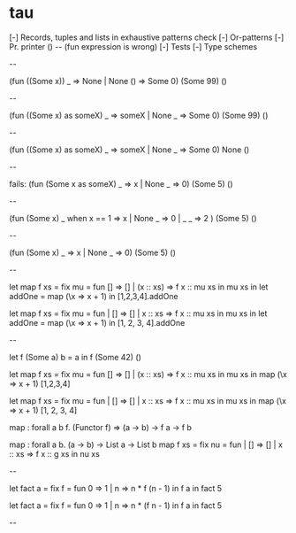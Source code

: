 # tau 
[-] Records, tuples and lists in exhaustive patterns check
[-] Or-patterns
[-] Pr. printer ()   -- (fun expression is wrong)
[-] Tests
[-] Type schemes

--


(fun ((Some x)) _ => None | None () => Some 0) (Some 99) ()


--

(fun ((Some x) as someX) _ => someX | None _ => Some 0) (Some 99) ()


--

(fun ((Some x) as someX) _ => someX | None _ => Some 0) None ()

--


fails:
    (fun (Some x as someX) _ => x | None _ => 0) (Some 5) ()

--

(fun (Some x) _ when x == 1 => x | None _ => 0 | _ _ => 2 ) (Some 5) ()

--

(fun (Some x) _ => x | None _ => 0) (Some 5) ()

--

let map f xs = fix mu = fun [] => [] | (x :: xs) => f x :: mu xs in mu xs in let addOne = map (\x => x + 1) in [1,2,3,4].addOne

let
  map f xs = fix
    mu = fun
      | []      => []
      | x :: xs => f x :: mu xs
    in
      mu xs
  in
    let
      addOne = map (\x => x + 1)
      in
        [1, 2, 3, 4].addOne

--

let f (Some a) b = a in f (Some 42) ()

let map f xs = fix mu = fun [] => [] | (x :: xs) => f x :: mu xs in mu xs in map (\x => x + 1) [1,2,3,4]

let
  map f xs = fix
    mu = fun
      | []      => []
      | x :: xs => f x :: mu xs
    in
      mu xs
  in
    map (\x => x + 1) [1, 2, 3, 4]


map : forall a b f. (Functor f) => (a -> b) -> f a -> f b

map : forall a b. (a -> b) -> List a -> List b
map f xs = fix
  nu = fun
    | []      => []
    | x :: xs => f x :: g xs
  in
    nu xs

--

let fact a = fix f = fun 0 => 1 | n => n * f (n - 1) in f a in fact 5

let
  fact a = fix
    f = fun 0 => 1 | n => n * (f n - 1)
    in
      f a
  in
    fact 5


--


